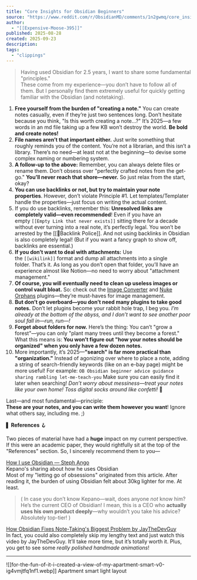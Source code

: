```yaml
---
title: "Core Insights for Obsidian Beginners"
source: "https://www.reddit.com/r/ObsidianMD/comments/1n2gwmq/core_insights_for_obsidian_beginners/"
author:
  - "[[Expensive-Moose-395]]"
published: 2025-08-28
created: 2025-09-23
description:
tags:
  - "clippings"
---
```

> Having used Obsidian for 2.5 years, I want to share some fundamental "principles."  
> These come from my experience—you don’t have to follow all of them. But I personally find them extremely useful for quickly getting familiar with the Obsidian (and notetaking).

1. **Free yourself from the burden of "creating a note."** You can create notes casually, even if they’re just two sentences long. Don’t hesitate because you think, "Is this worth creating a note…?" It’s 2025—a few words in an md file taking up a few KB won’t destroy the world. **Be bold and create notes!**
2. **File names aren’t that important either.** Just write something that roughly reminds you of the content. You’re not a librarian, and this isn’t a library. There’s no need—at least not at the beginning—to devise some complex naming or numbering system.
3. **A follow-up to the above:** Remember, you can always delete files or rename them. Don’t obsess over "perfectly crafted notes from the get-go." **You’ll never reach that shore—never.** So just relax from the start, okay?
4. **You can use backlinks or not, but try to maintain your note properties**. However, don’t violate Principle #1. Let templates/Templater handle the properties—just focus on writing the actual content.
5. If you do use backlinks, remember this: **Unresolved links are completely valid—even recommended**! Even if you have an empty `[[Empty Link that never exists]]` sitting there for a decade without ever turning into a real note, it’s perfectly legal. You won’t be arrested by the \[\[👮Backlink Police\]\]. And not using backlinks in Obsidian is also completely legal! (But if you want a fancy graph to show off, backlinks are essential.)
6. **If you don’t want to deal with attachments:** Use the `[[wikilink]]` format and dump all attachments into a single folder. That’s it. As long as you don’t open that folder, you’ll have an experience almost like Notion—no need to worry about "attachment management."
7. **Of course, you will eventually need to clean up useless images or control vault bloat.** So: check out the [Image Converter](https://github.com/xRyul/obsidian-image-converter) and [Nuke Orphans](https://github.com/sandorex/nuke-orphans-plugin) plugins—they’re must-haves for image management.
8. **But don’t go overboard—you don’t need many plugins to take good notes.** Don’t let plugins become your rabbit hole trap, I beg you. *I’m already at the bottom of the abyss, and I don’t want to see another poor soul fall in—run, run—!*
9. **Forget about folders for now.** Here’s the thing: You can’t "grow a forest"—you can only "plant many trees until they become a forest." What this means is: **You won’t figure out "how your notes should be organized" when you only have a few dozen notes.**
10. More importantly, it’s 2025—**"search" is far more practical than "organization."** Instead of agonizing over where to place a note, adding a string of search-friendly keywords (like on an e-bay page) might be more useful! For example: `OB Obsidian beginner advice guidance sharing rambling let-me-teach-you` Make sure you can easily find it later when searching! *Don’t worry about messiness—treat your notes like your own home! Toss digital socks around like confetti!* 🧦

Last—and most fundamental—principle:  
**These are your notes, and you can write them however you want**! Ignore what others say, including me. ;)

**▌ References** 🪝

Two pieces of material have had a **huge** impact on my current perspective. If this were an academic paper, they would rightfully sit at the top of the "References" section. So, I sincerely recommend them to you—

[How I use Obsidian — Steph Ango](https://stephango.com/vault)  
Kepano's sharing about how he uses Obsidian  
Most of my "letting go of obsessions" originated from this article. After reading it, the burden of using Obsidian felt about 30kg lighter for me. At least.

> ( In case you don’t know Kepano—wait, does anyone *not* know him? He’s the current CEO of Obsidian! I mean, this is a CEO who **actually uses his own product deeply**—why wouldn’t you take his advice? Absolutely top-tier! )

[How Obsidian Fixes Note-Taking's Biggest Problem by JayTheDevGuy](https://www.youtube.com/watch?v=DRBXGOr6faU)  
In fact, you could also completely skip my lengthy text and just watch this video by JayTheDevGuy. It’ll take more time, but it’s totally worth it. Plus, you get to see some *really polished handmade animations*!

---
![[for-the-fun-of-it-i-created-a-view-of-my-apartment-smart-v0-ig4vmjtfq1nf1.webp]]
Apartment smart light layout